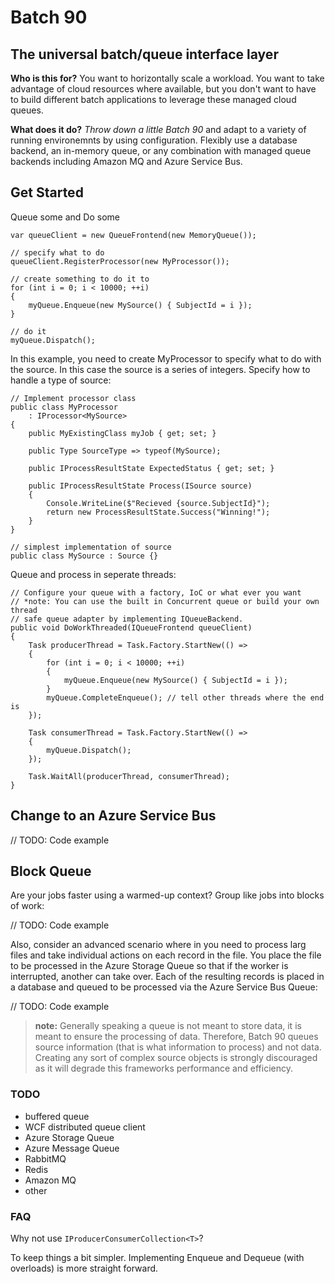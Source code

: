 # Batch 90

## The universal batch/queue interface layer

**Who is this for?** You want to horizontally scale a workload. You want to take advantage of cloud resources where available, but you don't want to have to build different batch applications to leverage these managed cloud queues.

**What does it do?** *Throw down a little Batch 90* and adapt to a variety of running environemnts by using configuration. Flexibly use a database backend, an in-memory queue, or any combination with managed queue backends including Amazon MQ and Azure Service Bus.

## Get Started

Queue some and Do some

    var queueClient = new QueueFrontend(new MemoryQueue());
    
    // specify what to do
    queueClient.RegisterProcessor(new MyProcessor());

    // create something to do it to
    for (int i = 0; i < 10000; ++i)
    {
        myQueue.Enqueue(new MySource() { SubjectId = i });
    }

    // do it
    myQueue.Dispatch();

In this example, you need to create MyProcessor to specify what to do with the source. In this case the source is a series of integers. Specify how to handle a type of source:

    // Implement processor class
    public class MyProcessor
        : IProcessor<MySource>
    {
        public MyExistingClass myJob { get; set; }

        public Type SourceType => typeof(MySource);

        public IProcessResultState ExpectedStatus { get; set; }

        public IProcessResultState Process(ISource source)
        {
            Console.WriteLine($"Recieved {source.SubjectId}");
            return new ProcessResultState.Success("Winning!");
        }
    }

    // simplest implementation of source
    public class MySource : Source {}

Queue and process in seperate threads:

    // Configure your queue with a factory, IoC or what ever you want
    // *note: You can use the built in Concurrent queue or build your own thread 
    // safe queue adapter by implementing IQueueBackend.
    public void DoWorkThreaded(IQueueFrontend queueClient)
    {
        Task producerThread = Task.Factory.StartNew(() =>
        {
            for (int i = 0; i < 10000; ++i)
            {
                myQueue.Enqueue(new MySource() { SubjectId = i });
            }
            myQueue.CompleteEnqueue(); // tell other threads where the end is
        });

        Task consumerThread = Task.Factory.StartNew(() =>
        {
            myQueue.Dispatch();
        });

        Task.WaitAll(producerThread, consumerThread);
    }

## Change to an Azure Service Bus

// TODO: Code example

## Block Queue

Are your jobs faster using a warmed-up context? Group like jobs into blocks of work:

// TODO: Code example

Also, consider an advanced scenario where in you need to process larg files and take individual actions on each record in the file. You place the file to be processed in the Azure Storage Queue so that if the worker is interrupted, another can take over. Each of the resulting records is placed in a database and queued to be processed via the Azure Service Bus Queue:

// TODO: Code example

> **note:** Generally speaking a queue is not meant to store data, it is meant to ensure the processing of data.  Therefore, Batch 90 queues source information (that is what information to process) and not data. Creating any sort of complex source objects is strongly discouraged as it will degrade this frameworks performance and efficiency.

### TODO

- buffered queue
- WCF distributed queue client
- Azure Storage Queue
- Azure Message Queue
- RabbitMQ
- Redis
- Amazon MQ
- other

### FAQ

Why not use `IProducerConsumerCollection<T>`?

To keep things a bit simpler. Implementing Enqueue and Dequeue (with overloads) is more straight forward.
